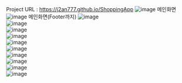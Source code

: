 Project URL : <a href="https://j2an777.github.io/ShoppingApp">https://j2an777.github.io/ShoppingApp</a>
![image](https://github.com/j2an777/ShoppingApp/assets/110087099/03e6e58b-d039-4850-92cc-699d82e4165a)
메인화면
![image](https://github.com/j2an777/ShoppingApp/assets/110087099/0f38ae20-8bcc-43b5-b36c-fdb097a68b62)
메인화면(Footer까지)
![image](https://github.com/j2an777/ShoppingApp/assets/110087099/d797f3b9-5e4f-44de-ab38-70fdd55f864f)
<br/>
![image](https://github.com/j2an777/ShoppingApp/assets/110087099/04738791-097a-4d55-ac25-070dbab326e6)
<br/>
![image](https://github.com/j2an777/ShoppingApp/assets/110087099/2dbaaa73-0583-4980-8557-e31ecf594ba0)
<br/>
![image](https://github.com/j2an777/ShoppingApp/assets/110087099/bb9fc6c2-7a45-47a1-8bd7-1e81978ce88b)
<br/>
![image](https://github.com/j2an777/ShoppingApp/assets/110087099/d1e0ee89-edbb-4ec9-aa92-eb82d234e6c2)
<br/>
![image](https://github.com/j2an777/ShoppingApp/assets/110087099/b0cd00b9-c228-453b-afcd-66baa00ff91a)
<br/>
![image](https://github.com/j2an777/ShoppingApp/assets/110087099/e6d783c1-2814-4f0e-b8b6-bc00d57c82e3)
<br/>
![image](https://github.com/j2an777/ShoppingApp/assets/110087099/09dea15f-db21-4d09-96c2-1c062723d8f8)
<br/>
![image](https://github.com/j2an777/ShoppingApp/assets/110087099/dcc56616-ba6b-42ff-974c-044f222ffa07)
<br/>
![image](https://github.com/j2an777/ShoppingApp/assets/110087099/84d92913-8b2f-457f-ae52-ca5bb7ff1aff)
